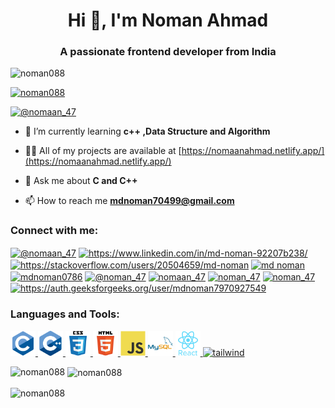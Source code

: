 <h1 align="center">Hi 👋, I'm Noman Ahmad</h1>
<h3 align="center">A passionate frontend developer from India</h3>

<p align="left"> <img src="https://komarev.com/ghpvc/?username=noman088&label=Profile%20views&color=0e75b6&style=flat" alt="noman088" /> </p>

<p align="left"> <a href="https://github.com/ryo-ma/github-profile-trophy"><img src="https://github-profile-trophy.vercel.app/?username=noman088" alt="noman088" /></a> </p>

<p align="left"> <a href="https://twitter.com/@nomaan_47" target="blank"><img src="https://img.shields.io/twitter/follow/@nomaan_47?logo=twitter&style=for-the-badge" alt="@nomaan_47" /></a> </p>

- 🌱 I’m currently learning **c++ ,Data Structure and Algorithm**

- 👨‍💻 All of my projects are available at [https://nomaanahmad.netlify.app/](https://nomaanahmad.netlify.app/)

- 💬 Ask me about **C and C++**

- 📫 How to reach me **mdnoman70499@gmail.com**

<h3 align="left">Connect with me:</h3>
<p align="left">
<a href="https://twitter.com/@nomaan_47" target="blank"><img align="center" src="https://raw.githubusercontent.com/rahuldkjain/github-profile-readme-generator/master/src/images/icons/Social/twitter.svg" alt="@nomaan_47" height="30" width="40" /></a>
<a href="https://linkedin.com/in/https://www.linkedin.com/in/md-noman-92207b238/" target="blank"><img align="center" src="https://raw.githubusercontent.com/rahuldkjain/github-profile-readme-generator/master/src/images/icons/Social/linked-in-alt.svg" alt="https://www.linkedin.com/in/md-noman-92207b238/" height="30" width="40" /></a>
<a href="https://stackoverflow.com/users/https://stackoverflow.com/users/20504659/md-noman" target="blank"><img align="center" src="https://raw.githubusercontent.com/rahuldkjain/github-profile-readme-generator/master/src/images/icons/Social/stack-overflow.svg" alt="https://stackoverflow.com/users/20504659/md-noman" height="30" width="40" /></a>
<a href="https://fb.com/md noman" target="blank"><img align="center" src="https://raw.githubusercontent.com/rahuldkjain/github-profile-readme-generator/master/src/images/icons/Social/facebook.svg" alt="md noman" height="30" width="40" /></a>
<a href="https://instagram.com/mdnoman0786" target="blank"><img align="center" src="https://raw.githubusercontent.com/rahuldkjain/github-profile-readme-generator/master/src/images/icons/Social/instagram.svg" alt="mdnoman0786" height="30" width="40" /></a>
<a href="https://www.youtube.com/c/@noman_47" target="blank"><img align="center" src="https://raw.githubusercontent.com/rahuldkjain/github-profile-readme-generator/master/src/images/icons/Social/youtube.svg" alt="@noman_47" height="30" width="40" /></a>
<a href="https://www.codechef.com/users/nomaan_47" target="blank"><img align="center" src="https://cdn.jsdelivr.net/npm/simple-icons@3.1.0/icons/codechef.svg" alt="nomaan_47" height="30" width="40" /></a>
<a href="https://codeforces.com/profile/noman_47" target="blank"><img align="center" src="https://raw.githubusercontent.com/rahuldkjain/github-profile-readme-generator/master/src/images/icons/Social/codeforces.svg" alt="noman_47" height="30" width="40" /></a>
<a href="https://www.leetcode.com/noman_47" target="blank"><img align="center" src="https://raw.githubusercontent.com/rahuldkjain/github-profile-readme-generator/master/src/images/icons/Social/leet-code.svg" alt="noman_47" height="30" width="40" /></a>
<a href="https://auth.geeksforgeeks.org/user/https://auth.geeksforgeeks.org/user/mdnoman7970927549" target="blank"><img align="center" src="https://raw.githubusercontent.com/rahuldkjain/github-profile-readme-generator/master/src/images/icons/Social/geeks-for-geeks.svg" alt="https://auth.geeksforgeeks.org/user/mdnoman7970927549" height="30" width="40" /></a>
</p>

<h3 align="left">Languages and Tools:</h3>
<p align="left"> <a href="https://www.cprogramming.com/" target="_blank" rel="noreferrer"> <img src="https://raw.githubusercontent.com/devicons/devicon/master/icons/c/c-original.svg" alt="c" width="40" height="40"/> </a> <a href="https://www.w3schools.com/cpp/" target="_blank" rel="noreferrer"> <img src="https://raw.githubusercontent.com/devicons/devicon/master/icons/cplusplus/cplusplus-original.svg" alt="cplusplus" width="40" height="40"/> </a> <a href="https://www.w3schools.com/css/" target="_blank" rel="noreferrer"> <img src="https://raw.githubusercontent.com/devicons/devicon/master/icons/css3/css3-original-wordmark.svg" alt="css3" width="40" height="40"/> </a> <a href="https://www.w3.org/html/" target="_blank" rel="noreferrer"> <img src="https://raw.githubusercontent.com/devicons/devicon/master/icons/html5/html5-original-wordmark.svg" alt="html5" width="40" height="40"/> </a> <a href="https://developer.mozilla.org/en-US/docs/Web/JavaScript" target="_blank" rel="noreferrer"> <img src="https://raw.githubusercontent.com/devicons/devicon/master/icons/javascript/javascript-original.svg" alt="javascript" width="40" height="40"/> </a> <a href="https://www.mysql.com/" target="_blank" rel="noreferrer"> <img src="https://raw.githubusercontent.com/devicons/devicon/master/icons/mysql/mysql-original-wordmark.svg" alt="mysql" width="40" height="40"/> </a> <a href="https://reactjs.org/" target="_blank" rel="noreferrer"> <img src="https://raw.githubusercontent.com/devicons/devicon/master/icons/react/react-original-wordmark.svg" alt="react" width="40" height="40"/> </a> <a href="https://tailwindcss.com/" target="_blank" rel="noreferrer"> <img src="https://www.vectorlogo.zone/logos/tailwindcss/tailwindcss-icon.svg" alt="tailwind" width="40" height="40"/> </a> </p>

<p><img align="left" src="https://github-readme-stats.vercel.app/api/top-langs?username=noman088&show_icons=true&locale=en&layout=compact" alt="noman088" /></p>

<p>&nbsp;<img align="center" src="https://github-readme-stats.vercel.app/api?username=noman088&show_icons=true&locale=en" alt="noman088" /></p>

<p><img align="center" src="https://github-readme-streak-stats.herokuapp.com/?user=noman088&" alt="noman088" /></p>

